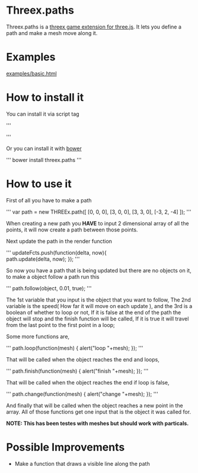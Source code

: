 Threex.paths
============
Threex.paths is a [threex game extension for three.js](http://www.threejsgames.com/extensions/). It lets you define a path and make a mesh move along it.

Examples
========
[examples/basic.html](http://harveybrezinaconniffe.github.io/threex.paths/basic.html)

How to install it
=================
You can install it via script tag

'''
<script src='threex.paths.js'></script>
'''

Or you can install it with [bower](http://bower.io)

'''
bower install threex.paths
'''

How to use it
=============
First of all you have to make a path

'''
var path = new THREEx.path([ [0, 0, 0], [3, 0, 0], [3, 3, 0], [-3, 2, -4] ]);
'''

When creating a new path you **HAVE** to input 2 dimensional array of all the points, it will now create a path between those points.

Next update the path in the render function

'''
updateFcts.push(function(delta, now){	
	path.update(delta, now);
});
'''

So now you have a path that is being updated but there are no objects on it, to make a object follow a path run this

'''
path.follow(object, 0.01, true);
'''

The 1st variable that you input is the object that you want to follow, The 2nd variable is the speed( How far it will move on each update ), and the 3rd is a boolean of whether to loop or not, If it is false at the end of the path the object will stop and the finish function will be called, If it is true it will travel from the last point to the first point in a loop;

Some more functions are,

'''
path.loop(function(mesh) {
  alert("loop "+mesh);
});
'''

That will be called when the object reaches the end and loops,

'''
path.finish(function(mesh) {
  alert("finish "+mesh);
});
'''

That will be called when the object reaches the	end if loop is false,

'''
path.change(function(mesh) {
  alert("change "+mesh);
});
'''

And finally that will be called when the object reaches a new point in the array.
All of those functions get one input that is the object it was called for.

**NOTE: This has been testes with meshes but should work with particals.**

Possible Improvements
=====================
* Make a function that draws a visible line along the path